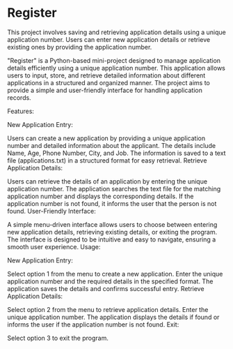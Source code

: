 # Register
This project involves saving and retrieving application details using a unique application number. Users can enter new application details or retrieve existing ones by providing the application number.

"Register" is a Python-based mini-project designed to manage application details efficiently using a unique application number. This application allows users to input, store, and retrieve detailed information about different applications in a structured and organized manner. The project aims to provide a simple and user-friendly interface for handling application records.

Features:

New Application Entry:

Users can create a new application by providing a unique application number and detailed information about the applicant.
The details include Name, Age, Phone Number, City, and Job.
The information is saved to a text file (applications.txt) in a structured format for easy retrieval.
Retrieve Application Details:

Users can retrieve the details of an application by entering the unique application number.
The application searches the text file for the matching application number and displays the corresponding details.
If the application number is not found, it informs the user that the person is not found.
User-Friendly Interface:

A simple menu-driven interface allows users to choose between entering new application details, retrieving existing details, or exiting the program.
The interface is designed to be intuitive and easy to navigate, ensuring a smooth user experience.
Usage:

New Application Entry:

Select option 1 from the menu to create a new application.
Enter the unique application number and the required details in the specified format.
The application saves the details and confirms successful entry.
Retrieve Application Details:

Select option 2 from the menu to retrieve application details.
Enter the unique application number.
The application displays the details if found or informs the user if the application number is not found.
Exit:

Select option 3 to exit the program.
